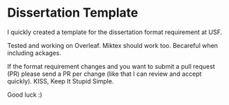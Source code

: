 # Dissertation Template

I quickly created a template for the dissertation format requirement at USF.

Tested and working on Overleaf. Miktex should work too. Becareful when including ackages.


If the format requirement changes and you want to submit a pull request (PR) please send a PR per change (like that I can review and accept quickly). KISS, Keep It Stupid Simple.

Good luck :)
